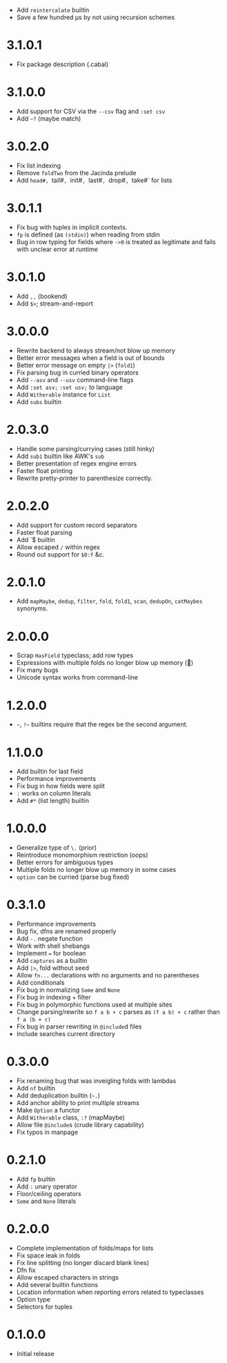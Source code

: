   * Add `reintercalate` builtin
  * Save a few hundred μs by not using recursion schemes

# 3.1.0.1

  * Fix package description (.cabal)

# 3.1.0.0

  * Add support for CSV via the `--csv` flag and `:set csv`
  * Add `~?` (maybe match)

# 3.0.2.0

  * Fix list indexing
  * Remove `foldTwo` from the Jacinda prelude
  * Add `head#, `tail#`, `init#`, `last#`, `drop#`, `take#` for lists

# 3.0.1.1

  * Fix bug with tuples in implicit contexts.
  * `fp` is defined (as `(stdin)`) when reading from stdin
  * Bug in row typing for fields where `->0` is treated as legitimate and fails
    with unclear error at runtime

# 3.0.1.0

  * Add `,,` (bookend)
  * Add `$>`; stream-and-report

# 3.0.0.0

  * Rewrite backend to always stream/not blow up memory
  * Better error messages when a field is out of bounds
  * Better error message on empty `|>` (`fold1`)
  * Fix parsing bug in curried binary operators
  * Add `--asv` and `--usv` command-line flags
  * Add `:set asv;` `:set usv;` to language
  * Add `Witherable` instance for `List`
  * Add `subs` builtin

# 2.0.3.0

  * Handle some parsing/currying cases (still hinky)
  * Add `sub1` builtin like AWK's `sub`
  * Better presentation of regex engine errors
  * Faster float printing
  * Rewrite pretty-printer to parenthesize correctly.

# 2.0.2.0

  * Add support for custom record separators
  * Faster float parsing
  * Add \`$ builtin
  * Allow escaped `/` within regex
  * Round out support for `$0:f` &c.

# 2.0.1.0

  * Add `mapMaybe`, `dedup`, `filter`, `fold`, `fold1`, `scan`, `dedupOn`,
    `catMaybes` synonyms.

# 2.0.0.0

  * Scrap `HasField` typeclass; add row types
  * Expressions with multiple folds no longer blow up memory (🤞)
  * Fix many bugs
  * Unicode syntax works from command-line

# 1.2.0.0

  * `~`, `!~` builtins require that the regex be the second argument.

# 1.1.0.0

  * Add builtin for last field
  * Performance improvements
  * Fix bug in how fields were split
  * `:` works on column literals
  * Add `#*` (list length) builtin

# 1.0.0.0

  * Generalize type of `\.` (prior)
  * Reintroduce monomorphism restriction (oops)
  * Better errors for ambiguous types
  * Multiple folds no longer blow up memory in some cases
  * `option` can be curried (parse bug fixed)

# 0.3.1.0

  * Performance improvements
  * Bug fix, dfns are renamed properly
  * Add `-.` negate function
  * Work with shell shebangs
  * Implement `=` for boolean
  * Add `captures` as a builtin
  * Add `|>`, fold without seed
  * Allow `fn...` declarations with no arguments and no parentheses
  * Add conditionals
  * Fix bug in normalizing `Some` and `None`
  * Fix bug in indexing + filter
  * Fix bug in polymorphic functions used at multiple sites
  * Change parsing/rewrite so `f a b + c` parses as `(f a b) + c` rather than `f a (b + c)`
  * Fix bug in parser rewriting in `@include`d files
  * Include searches current directory

# 0.3.0.0

  * Fix renaming bug that was inveigling folds with lambdas
  * Add `nf` builtin
  * Add deduplication builtin (`~.`)
  * Add anchor ability to print multiple streams
  * Make `Option` a functor
  * Add `Witherable` class, `:?` (mapMaybe)
  * Allow file `@include`s (crude library capability)
  * Fix typos in manpage

# 0.2.1.0

  * Add `fp` builtin
  * Add `:` unary operator
  * Floor/ceiling operators
  * `Some` and `None` literals

# 0.2.0.0

  * Complete implementation of folds/maps for lists
  * Fix space leak in folds
  * Fix line splitting (no longer discard blank lines)
  * Dfn fix
  * Allow escaped characters in strings
  * Add several builtin functions
  * Location information when reporting errors related to typeclasses
  * Option type
  * Selectors for tuples

# 0.1.0.0

* Initial release
